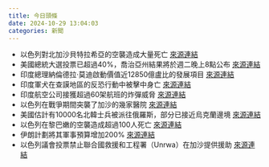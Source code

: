 ```yaml
---
title: 今日頭條
date: 2024-10-29 13:04:03
categories: 新聞            
---
```

- 以色列對北加沙貝特拉希亞的空襲造成大量死亡 [來源連結](https://www.theguardian.com/world/2024/oct/29/israeli-airstrike-on-beit-lahiya-in-northern-gaza-leaves-scores-dead)
- 美國總統大選投票已超過40%，喬治亞州結果將於週二晚上8點公布 [來源連結](https://www.theguardian.com/us-news/2024/oct/29/us-presidential-election-trump-harris-updates)
- 印度總理納倫德拉·莫迪啟動價值近12850億盧比的發展項目 [來源連結](https://www.thehindu.com/news/national/pm-modi-launches-projects-worth-12850-crore-extends-ayushman-bharat-for-all-over-70-years/article68809852.ece)
- 印度軍犬在查謨地區的反恐行動中被擊中身亡 [來源連結](https://www.thehindu.com/news/national/jammu-and-kashmir/indian-army-dog-phantom-killed-in-jammu-anti-terror-operation/article68809119.ece)
- 印度航空公司接獲超過60架航班的炸彈威脅 [來源連結](https://www.thehindu.com/news/morning-digest-october-29-2024/article68808174.ece)
- 以色列在戰爭期間突襲了加沙的幾家醫院 [來源連結](https://www.npr.org/2024/10/29/g-s1-30588/israel-un-aid-gaza)
- 美國估計有10000名北韓士兵被派往俄羅斯，部分已接近烏克蘭邊境 [來源連結](https://www.aljazeera.com/news/2024/10/29/pentagon-says-north-korea-sent-ten-thousand-troops-to-join-russian-war-in-ukraine)
- 以色列在黎巴嫩的空襲造成超過100人死亡 [來源連結](https://www.aljazeera.com/news/2024/10/29/israel-pounds-north-gaza-lebanons-east-killing-over-100-people)
- 伊朗計劃將其軍事預算增加200% [來源連結](https://www.aljazeera.com/news/2024/10/29/iran-plans-to-increase-military-budget-by-200-percent)
- 以色列議會投票禁止聯合國救援和工程署（Unrwa）在加沙提供援助 [來源連結](https://www.theguardian.com/world/2024/oct/29/gaza-aid-unrwa-ban-guterres-israel-reaction)



